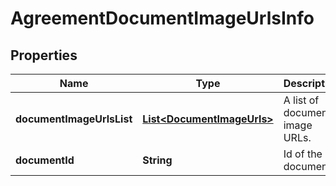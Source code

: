 
# AgreementDocumentImageUrlsInfo

## Properties
Name | Type | Description | Notes
------------ | ------------- | ------------- | -------------
**documentImageUrlsList** | [**List&lt;DocumentImageUrls&gt;**](DocumentImageUrls.md) | A list of documents image URLs. |  [optional]
**documentId** | **String** | Id of the document |  [optional]



